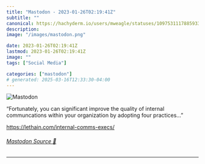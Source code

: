 ```yaml
---
title: "Mastodon - 2023-01-26T02:19:41Z"
subtitle: ""
canonical: https://hachyderm.io/users/mweagle/statuses/109753111788593399
description:
image: "/images/mastodon.png"

date: 2023-01-26T02:19:41Z
lastmod: 2023-01-26T02:19:41Z
image: ""
tags: ["Social Media"]

categories: ["mastodon"]
# generated: 2025-03-16T12:33:30-04:00
---
```

![Mastodon](/images/mastodon.png)

<p>“Fortunately, you can significant improve the quality of internal communcations within your organization by adopting four practices…”</p><p><a href="https://lethain.com/internal-comms-execs/" target="_blank" rel="nofollow noopener noreferrer" translate="no"><span class="invisible">https://</span><span class="ellipsis">lethain.com/internal-comms-exe</span><span class="invisible">cs/</span></a></p>


###### [Mastodon Source 🐘](https://hachyderm.io/@mweagle/109753111788593399)

___
